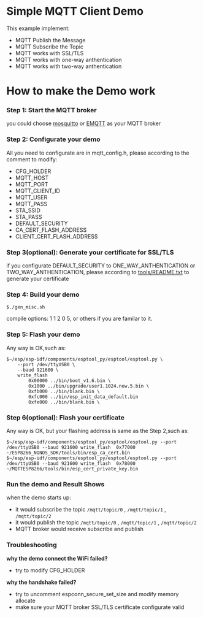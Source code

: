 
# Simple MQTT Client Demo

This example implement:
- MQTT Publish the Message
- MQTT Subscribe the Topic
- MQTT works with SSL/TLS
- MQTT works with one-way anthentication
- MQTT works with two-way anthentication

# How to make the Demo work

### Step 1: Start the MQTT broker

you could choose [mosquitto](https://mosquitto.org) or [EMQTT](https://github.com/emqtt/emqttd) as your MQTT broker

### Step 2: Configurate your demo

All you need to configurate are in mqtt_config.h, please according to the comment to modify:
- CFG_HOLDER
- MQTT_HOST
- MQTT_PORT
- MQTT_CLIENT_ID
- MQTT_USER
- MQTT_PASS
- STA_SSID
- STA_PASS
- DEFAULT_SECURITY
- CA_CERT_FLASH_ADDRESS
- CLIENT_CERT_FLASH_ADDRESS

### Step 3(optional): Generate your certificate for SSL/TLS

if you configurate DEFAULT_SECURITY to ONE_WAY_ANTHENTICATION or TWO_WAY_ANTHENTICATION, please according to [tools/README.txt](../../tools/README.md) to generate your certificate

### Step 4: Build your demo

```
$./gen_misc.sh
```

compile options: 1 1 2 0 5, or others if you are familar to it.

### Step 5: Flash your demo

Any way is OK,such as:
```
$~/esp/esp-idf/components/esptool_py/esptool/esptool.py \
    --port /dev/ttyUSB0 \
    --baud 921600 \
    write_flash 
        0x00000 ../bin/boot_v1.6.bin \
        0x1000 ../bin/upgrade/user1.1024.new.5.bin \
        0xfb000 ../bin/blank.bin \
        0xfc000 ../bin/esp_init_data_default.bin
        0xfe000 ../bin/blank.bin \
```

### Step 6(optional): Flash your certificate

Any way is OK, but your flashing address is same as the Step 2,such as:

```
$~/esp/esp-idf/components/esptool_py/esptool/esptool.py --port /dev/ttyUSB0 --baud 921600 write_flash  0x77000 ~/ESP8266_NONOS_SDK/tools/bin/esp_ca_cert.bin
$~/esp/esp-idf/components/esptool_py/esptool/esptool.py --port /dev/ttyUSB0 --baud 921600 write_flash  0x78000 ~/MQTTESP8266/tools/bin/esp_cert_private_key.bin
```
### Run the demo and Result Shows

when the demo starts up:
- it would subscribe the topic `/mqtt/topic/0` , `/mqtt/topic/1` , `/mqtt/topic/2` 
- it would publish the topic `/mqtt/topic/0` , `/mqtt/topic/1` , `/mqtt/topic/2` 
- MQTT broker would receive subscribe and publish

### Troubleshooting

**why the demo connect the WiFi failed?**
- try to modify CFG_HOLDER

**why the handshake failed?**

- try to uncomment espconn_secure_set_size and modify memory allocate
- make sure your MQTT broker SSL/TLS certificate configurate valid 



